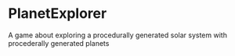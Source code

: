 # PlanetExplorer
A game about exploring a procedurally generated solar system with procederally generated planets
